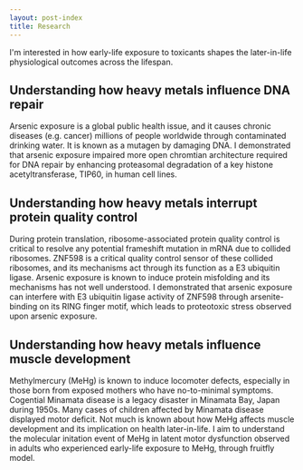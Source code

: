 ```yaml
---
layout: post-index
title: Research
---
```


I'm interested in how early-life exposure to toxicants shapes the later-in-life physiological outcomes across the lifespan. 

## Understanding how heavy metals influence DNA repair
Arsenic exposure is a global public health issue, and it causes chronic diseases (e.g. cancer) millions of people worldwide through contaminated drinking water. It is known as a mutagen by damaging DNA. I demonstrated that arsenic exposure impaired more open chromtian architecture required for DNA repair by enhancing proteasomal degradation of a key histone acetyltransferase, TIP60, in human cell lines.

## Understanding how heavy metals interrupt protein quality control
During protein translation, ribosome-associated protein quality control is critical to resolve any potential frameshift mutation in mRNA due to collided ribosomes. ZNF598 is a critical quality control sensor of these collided ribosomes, and its mechanisms act through its function as a E3 ubiquitin ligase. Arsenic exposure is known to induce protein misfolding and its mechanisms has not well understood. I demonstrated that arsenic exposure can interfere with E3 ubiquitin ligase activity of ZNF598 through arsenite-binding on its RING finger motif, which leads to proteotoxic stress observed upon arsenic exposure.

## Understanding how heavy metals influence muscle development
Methylmercury (MeHg) is known to induce locomoter defects, especially in those born from exposed mothers who have no-to-minimal symptoms. Cogential Minamata disease is a legacy disaster in Minamata Bay, Japan during 1950s. Many cases of children affected by Minamata disease displayed motor deficit. Not much is known about how MeHg affects muscle development and its implication on health later-in-life. I aim to understand the molecular initation event of MeHg in latent motor dysfunction observed in adults who experienced early-life exposure to MeHg, through fruitfly model.
